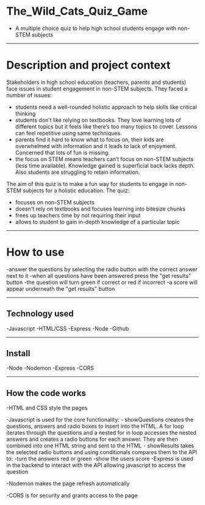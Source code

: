 # The_Wild_Cats_Quiz_Game
- A multiple choice quiz to help high school students engage with non-STEM subjects

---

# Description and project context
Stakeholders in high school education (teachers, parents and students) face issues in student engagement in non-STEM subjects. They faced a number of issues:

- students need a well-rounded holistic approach to help skills like critical thinking
- students don’t like relying on textbooks. They love learning lots of different topics but it feels like there’s too many topics to cover. Lessons can feel repetitive using same techniques.
- parents find it hard to know what to focus on, their kids are overwhelmed with information and it leads to lack of enjoyment. Concerned that lots of fun is missing.
- the focus on STEM means teachers can’t focus on non-STEM subjects (less time available). Knowledge gained is superficial back lacks depth. Also students are struggling to retain information.

The aim of this quiz is to make a fun way for students to engage in non-STEM subjects for a holistic education. The quiz:

- focuses on non-STEM subjects
- doesn't rely on textbooks and focuses learning into bitesize chunks 
- frees up teachers time by not requiring their input
- allows to student to gain in-depth knowledge of a particular topic

---

# How to use
-answer the questions by selecting the radio button with the correct answer next to it
-when all questions have been answered press the "get results" button
-the question will turn green if correct or red if incorrect
-a score will appear underneath the "get results" button

---

## Technology used
-Javascript
-HTML/CSS
-Express
-Node
-Github

---

## Install
-Node
-Nodemon
-Express
-CORS

---

## How the code works
-HTML and CSS style the pages

-Javascript is used for the core functionality:
    - showQuestions creates the questions, answers and radio boxes to insert into the HTML. A for loop iterates through the questions and a nested for in loop accesses the nested answers and creates a radio buttons for each answer. They are then combined into one HTML string and sent to the HTML
    - showResults takes the selected radio buttons and using conditionals compares them to the API to:
        -turn the answers red or green 
        -show the users score
-Express is used in the backend to interact with the API allowing javascript to access the question

-Nodemon makes the page refresh automatically

-CORS is for security and grants access to the page



